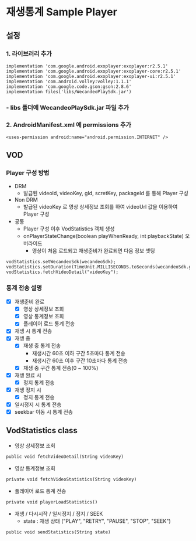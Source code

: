 # 재생통계 Sample Player

## **설정**

### 1. 라이브러리 추가
    implementation 'com.google.android.exoplayer:exoplayer:r2.5.1'
    implementation 'com.google.android.exoplayer:exoplayer-core:r2.5.1'
    implementation 'com.google.android.exoplayer:exoplayer-ui:r2.5.1'
    implementation 'com.android.volley:volley:1.1.1'
    implementation 'com.google.code.gson:gson:2.8.6'
    implementation files('libs/WecandeoPlaySdk.jar')

### - libs 폴더에 WecandeoPlaySdk.jar 파일 추가 

### 2. AndroidManifest.xml 에 permissions 추가
```
<uses-permission android:name="android.permission.INTERNET" />
```

## VOD
### Player 구성 방법
- DRM
  - 발급된 videoId, videoKey, gId, scretKey, packageId 를 통해 Player 구성
- Non DRM
  - 발급된 videoKey 로 영상 상세정보 조회를 하여 videoUrl 값을 이용하여 Player 구성
- 공통
  - Player 구성 이후 VodStatistics 객체 생성
  - onPlayerStateChange(boolean playWhenReady, int playbackState) 오버라이드
    - 영상이 처음 로드되고 재생준비가 완료되면 다음 정보 셋팅
```
vodStatistics.setWecandeoSdk(wecandeoSdk);
vodStatistics.setDuration(TimeUnit.MILLISECONDS.toSeconds(wecandeoSdk.getPlayer().getDuration()));
vodStatistics.fetchVideoDetail("videoKey");
``` 

### 통계 전송 설명
- [x] 재생준비 완료
  - [x] 영상 상세정보 조회
  - [x] 영상 통계정보 조회
  - [x] 플레이어 로드 통계 전송
- [x] 재생 시 통계 전송
- [x] 재생 중
  - [x] 재생 중 통계 전송 
    - 재생시간 60초 이하 구간 5초마다 통계 전송
    - 재생시간 60초 이후 구간 10초마다 통계 전송
  - [x] 재생 중 구간 통계 전송(0 ~ 100%)
- [x] 재생 완료 시
  - [x] 정지 통계 전송
- [x] 재생 정지 시
  - [x] 정지 통계 전송
- [x] 일시정지 시 통계 전송
- [x] seekbar 이동 시 통계 전송    

## VodStatistics class
-  영상 상세정보 조회
```
public void fetchVideoDetail(String videoKey)
```
-  영상 통계정보 조회
```
private void fetchVideoStatistics(String videoKey)
```
- 플레이어 로드 통계 전송
```
private void playerLoadStatistics()
```
- 재생 / 다시시작 / 일시정지 / 정지 / SEEK
  - state : 재생 상태 ("PLAY", "RETRY", "PAUSE", "STOP", "SEEK")
```
public void sendStatistics(String state)
```
